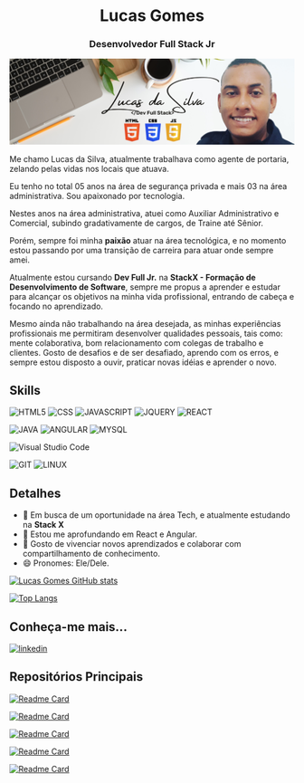 <h1 align="center">Lucas Gomes</h1>
<h3 align="center">Desenvolvedor Full Stack Jr</h3>

<p align="center">
  <img src="https://github.com/llucasgomes/Perfil-Personalizado/blob/main/images/BannerGitHub.png" alt="Banner's Lucas"/>
</p>


Me chamo Lucas da Silva, atualmente trabalhava como agente de portaria, zelando pelas vidas nos locais que atuava. 

Eu tenho no total 05 anos na área de segurança privada e mais 03 na área administrativa. Sou apaixonado por  tecnologia. 

Nestes anos na área administrativa, atuei como Auxiliar Administrativo e Comercial, subindo gradativamente de cargos, de Traine até Sênior.

Porém, sempre foi minha <strong>paixão</strong>  atuar na área tecnológica, e no momento estou passando por uma transição de carreira para atuar onde sempre amei. 

Atualmente estou cursando <strong>Dev Full Jr.</strong> na <strong>StackX - Formação de Desenvolvimento de Software</strong>,
sempre me propus a aprender e estudar para alcançar os objetivos na minha vida profissional, entrando de cabeça e focando no aprendizado.

Mesmo ainda não trabalhando na área desejada, as minhas experiências profissionais me permitiram desenvolver qualidades pessoais, tais como: mente colaborativa, bom relacionamento com colegas de trabalho e clientes. Gosto de desafios e de ser desafiado, aprendo com os erros, e sempre estou disposto a ouvir, praticar novas idéias e aprender o novo. 

## Skills
![HTML5](https://img.shields.io/badge/HTML5-E34F26?style=for-the-badge&logo=html5&logoColor=white)
![CSS](https://img.shields.io/badge/CSS3-1572B6?style=for-the-badge&logo=css3&logoColor=white)
![JAVASCRIPT](https://img.shields.io/badge/JavaScript-F7DF1E?style=for-the-badge&logo=javascript&logoColor=black)
![JQUERY](https://img.shields.io/badge/jQuery-0769AD?style=for-the-badge&logo=jquery&logoColor=white)
![REACT](https://img.shields.io/badge/React-20232A?style=for-the-badge&logo=react&logoColor=61DAFB)

![JAVA](https://img.shields.io/badge/Java-ED8B00?style=for-the-badge&logo=java&logoColor=white)
![ANGULAR](https://img.shields.io/badge/Angular-DD0031?style=for-the-badge&logo=angular&logoColor=white)
![MYSQL](https://img.shields.io/badge/MySQL-00000F?style=for-the-badge&logo=mysql&logoColor=white)

![Visual Studio Code](https://img.shields.io/badge/Visual_Studio-5C2D91?style=for-the-badge&logo=visual%20studio&logoColor=white)

![GIT](https://img.shields.io/badge/Git-E34F26?style=for-the-badge&logo=git&logoColor=white)
![LINUX](https://img.shields.io/badge/Linux-E34F26?style=for-the-badge&logo=linux&logoColor=black)


## Detalhes
- 🔭 Em busca de um oportunidade na área Tech, e atualmente estudando na <strong>Stack X</strong> 
- 🌱 Estou me aprofundando em React e Angular.
- 🤗 Gosto de vivenciar novos aprendizados e colaborar com compartilhamento de conhecimento.
- 😄 Pronomes: Ele/Dele.

[![Lucas Gomes GitHub stats](https://github-readme-stats.vercel.app/api?username=llucasgomes&show_icons=true&theme=dark)](https://github.com/anuraghazra/github-readme-stats)

[![Top Langs](https://github-readme-stats.vercel.app/api/top-langs/?username=llucasgomes&layout=compact&theme=dark)](https://github.com/anuraghazra/github-readme-stats)


## Conheça-me mais...

[<img src='https://img.shields.io/badge/LinkedIn-0077B5?style=for-the-badge&logo=linkedin&logoColor=white' alt='linkedin' height='30'>](https://www.linkedin.com/in/llucasgomess/)



## Repositórios Principais
[![Readme Card](https://github-readme-stats.vercel.app/api/pin/?username=llucasgomes&repo=Lading-Page-iPhone&theme=dark)](https://github.com/llucasgomes/Lading-Page-iPhone)

[![Readme Card](https://github-readme-stats.vercel.app/api/pin/?username=llucasgomes&repo=Tela-Login-BSC&theme=dark)](https://github.com/llucasgomes/Tela-Login-BSC)

[![Readme Card](https://github-readme-stats.vercel.app/api/pin/?username=llucasgomes&repo=portifolio&theme=dark)](https://github.com/llucasgomes/portifolio)

[![Readme Card](https://github-readme-stats.vercel.app/api/pin/?username=llucasgomes&repo=Tela-Login-Star-Wars&theme=dark)](https://github.com/llucasgomes/Tela-Login-Star-Wars)

[![Readme Card](https://github-readme-stats.vercel.app/api/pin/?username=llucasgomes&repo=Site-Sushi&theme=dark)](https://github.com/llucasgomes/Site-Sushi)

